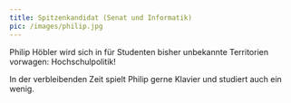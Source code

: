 ```yaml
---
title: Spitzenkandidat (Senat und Informatik)
pic: /images/philip.jpg
---
```

Philip Höbler wird sich in für Studenten bisher unbekannte Territorien vorwagen: Hochschulpolitik!

In der verbleibenden Zeit spielt Philip gerne Klavier und studiert auch ein wenig.
